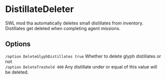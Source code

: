 # DistillateDeleter
SWL mod tha automatically deletes small distillates from inventory.  
Distillates get deleted when completing agent missions.  

## Options  
`/option DeleteGlyphDistillates true`  Whether to delete glyph distillates or not  
`/option DeleteTreshold 400`  Any distillate under or equal of this value will be deleted.  
